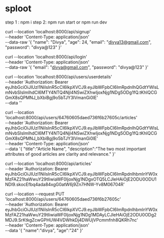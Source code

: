 # sploot

step 1 : npm i
step 2: npm run start or npm run dev

curl --location 'localhost:8000/api/signup' \
--header 'Content-Type: application/json' \
--data-raw '{
    "name": "Divya",
    "age": 24,
    "email": "divya13@gmail.com",
    "password": "divya@123"
}'


curl --location 'localhost:8000/api/login' \
--header 'Content-Type: application/json' \
--data-raw '{
    "email": "divya@gmail.com",
    "password": "divya@123"
}'


curl --location 'localhost:8000/api/users/userdetails' \
--header 'Authorization: Bearer eyJhbGciOiJIUzI1NiIsInR5cCI6IkpXVCJ9.eyJlbWFpbCI6ImRpdnlhQGdtYWlsLmNvbSIsImlhdCI6MTY4NTQ4NjI4NSwiZXhwIjoxNjg1NDg5ODg1fQ.tKhIQCGGmX8sQPMNJ_bXbiBgj9o5bTJY3IVmanGi0lE' \
--data ''


curl --location 'localhost:8000/api/users/64760605daed736f6b27605c/articles' \
--header 'Authorization: Bearer eyJhbGciOiJIUzI1NiIsInR5cCI6IkpXVCJ9.eyJlbWFpbCI6ImRpdnlhQGdtYWlsLmNvbSIsImlhdCI6MTY4NTQ4NjI4NSwiZXhwIjoxNjg1NDg5ODg1fQ.tKhIQCGGmX8sQPMNJ_bXbiBgj9o5bTJY3IVmanGi0lE' \
--header 'Content-Type: application/json' \
--data '{
    "title":"Article Name",
    "description":"The two most important attributes of good articles are clarity and relevance."
}'


curl --location 'localhost:8000/api/articles' \
--header 'Authorization: Bearer eyJhbGciOiJIUzI1NiIsInR5cCI6IkpXVCJ9.eyJlbWFpbCI6ImRpdnlhbmlnYW0xMzFAZ21haWwuY29tIiwiaWF0IjoxNjg1NDgxOTQ5LCJleHAiOjE2ODU0ODU1NDl9.skocEfbq4ada84xgG0atW6j9Zn7HNW-Yv8M06704R'


curl --location --request PUT 'localhost:8000/api/users/64760605daed736f6b27605c' \
--header 'Authorization: Bearer eyJhbGciOiJIUzI1NiIsInR5cCI6IkpXVCJ9.eyJlbWFpbCI6ImRpdnlhbmlnYW0xMzFAZ21haWwuY29tIiwiaWF0IjoxNjg1NDg1MDAyLCJleHAiOjE2ODU0ODg2MDJ9.SrKtkgZcwGPHUW4VDWhkDj4DWUjVPcmmfnh8QKRh7nc' \
--header 'Content-Type: application/json' \
--data '{
    "name":"divya",
    "age":"24"
}'
